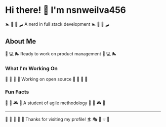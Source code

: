 # Hi there! 👋 I'm nsnweilva456

🏊 🥋 🚵 🛹 A nerd in full stack development 🏊 🥋 🚵 🛹

## About Me
🏑 💻 🛼 Ready to work on product management 🏑 💻 🛼

### What I'm Working On
🎻 🎷 🛶 🚴 Working on open source 🎻 🎷 🛶 🚴

### Fun Facts
🎺 🎨 🎮 🎯 A student of agile methodology 🎺 🎨 🎮 🎯

---
🎳 🎱 🚴 🏑 🎨 Thanks for visiting my profile! 🏄 🎭 🎽 💡 🏒
